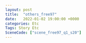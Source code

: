 ```yaml
---
layout: post
title:  "others_free97"
date:   2022-01-02 19:00:00 +0000
categories: Etc
Tags: Story Etc
SceneCode: ["scene_free97_q1_s20"]
---
```

